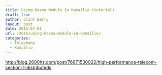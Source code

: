 ```yaml
---
title: Using Kazoo Module In Kamailio (tutorial)
draft: true
author: Clint Berry
layout: post
date: 2015-07-01  
url: /2015/using-kazoo-module-in-kamailio/
categories:
  - Telephony
  - Kamailio
---
```


http://blog.2600hz.com/post/76671530022/high-performance-telecom-section-1-distributeds